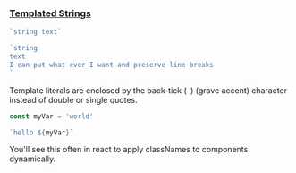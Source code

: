 ### [Templated Strings](https://developer.mozilla.org/en/docs/Web/JavaScript/Reference/Template_literals)

```js
`string text`

`string
text
I can put what ever I want and preserve line breaks
`
```

Template literals are enclosed by the back-tick (` `) (grave accent) character instead of double or single quotes.

```js
const myVar = 'world'

`hello ${myVar}`
```

You'll see this often in react to apply classNames to components dynamically.

